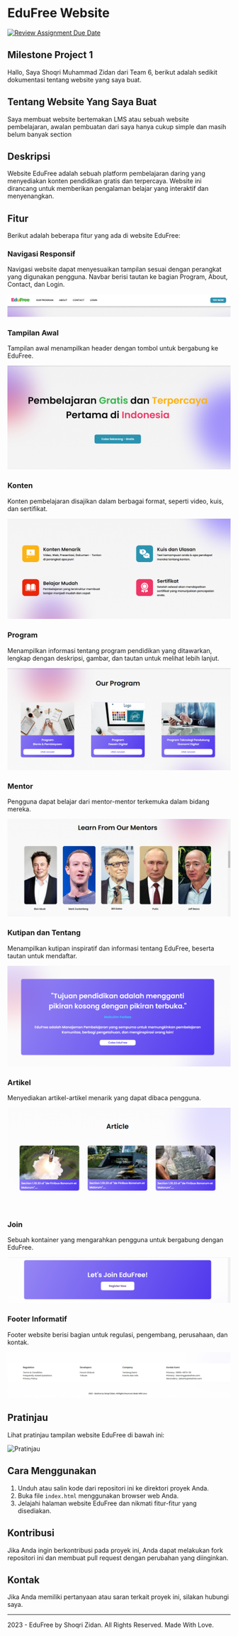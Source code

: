 # EduFree Website

[![Review Assignment Due Date](https://classroom.github.com/assets/deadline-readme-button-24ddc0f5d75046c5622901739e7c5dd533143b0c8e959d652212380cedb1ea36.svg)](https://classroom.github.com/a/f6dTnkNL)

## Milestone Project 1 
Hallo, Saya Shoqri Muhammad Zidan dari Team 6, berikut adalah sedikit dokumentasi tentang website yang saya buat.

## Tentang Website Yang Saya Buat 
Saya membuat website bertemakan LMS atau sebuah website pembelajaran, awalan pembuatan dari saya hanya cukup simple dan masih belum banyak section

## Deskripsi

Website EduFree adalah sebuah platform pembelajaran daring yang menyediakan konten pendidikan gratis dan terpercaya. Website ini dirancang untuk memberikan pengalaman belajar yang interaktif dan menyenangkan.

## Fitur

Berikut adalah beberapa fitur yang ada di website EduFree:

### Navigasi Responsif

Navigasi website dapat menyesuaikan tampilan sesuai dengan perangkat yang digunakan pengguna. Navbar berisi tautan ke bagian Program, About, Contact, dan Login.

![Navigasi Responsif](Documentation/Nav.png)

### Tampilan Awal

Tampilan awal menampilkan header dengan tombol untuk bergabung ke EduFree.

![Tampilan Awal](Documentation/Header.png)

### Konten

Konten pembelajaran disajikan dalam berbagai format, seperti video, kuis, dan sertifikat.

![Konten](Documentation/Content.png)

### Program

Menampilkan informasi tentang program pendidikan yang ditawarkan, lengkap dengan deskripsi, gambar, dan tautan untuk melihat lebih lanjut.

![Program](Documentation/Program.png)

### Mentor

Pengguna dapat belajar dari mentor-mentor terkemuka dalam bidang mereka.

![Mentor](Documentation/Mentor.png)

### Kutipan dan Tentang

Menampilkan kutipan inspiratif dan informasi tentang EduFree, beserta tautan untuk mendaftar.

![Kutipan dan Tentang](Documentation/Tentang.png)

### Artikel

Menyediakan artikel-artikel menarik yang dapat dibaca pengguna.

![Artikel](Documentation/Artikel.png)

### Join

Sebuah kontainer yang mengarahkan pengguna untuk bergabung dengan EduFree.

![Join](Documentation/Join.png)

### Footer Informatif

Footer website berisi bagian untuk regulasi, pengembang, perusahaan, dan kontak.

![Footer](Documentation/Footer.png)

## Pratinjau

Lihat pratinjau tampilan website EduFree di bawah ini:

![Pratinjau](Documentation/Preview.png)

## Cara Menggunakan

1. Unduh atau salin kode dari repositori ini ke direktori proyek Anda.
2. Buka file `index.html` menggunakan browser web Anda.
3. Jelajahi halaman website EduFree dan nikmati fitur-fitur yang disediakan.

## Kontribusi

Jika Anda ingin berkontribusi pada proyek ini, Anda dapat melakukan fork repositori ini dan membuat pull request dengan perubahan yang diinginkan.

## Kontak

Jika Anda memiliki pertanyaan atau saran terkait proyek ini, silakan hubungi saya.

---

2023 - EduFree by Shoqri Zidan. All Rights Reserved. Made With Love.
